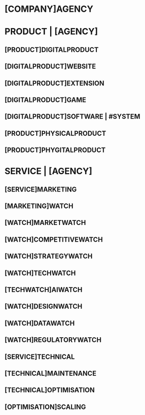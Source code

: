 # [COMPANY]AGENCY
# PRODUCT | [AGENCY]
## [PRODUCT]DIGITALPRODUCT
## [DIGITALPRODUCT]WEBSITE 
## [DIGITALPRODUCT]EXTENSION
## [DIGITALPRODUCT]GAME
## [DIGITALPRODUCT]SOFTWARE | #SYSTEM
## [PRODUCT]PHYSICALPRODUCT
## [PRODUCT]PHYGITALPRODUCT
# SERVICE | [AGENCY]
## [SERVICE]MARKETING
## [MARKETING]WATCH
## [WATCH]MARKETWATCH
## [WATCH]COMPETITIVEWATCH
## [WATCH]STRATEGYWATCH
## [WATCH]TECHWATCH
## [TECHWATCH]AIWATCH
## [WATCH]DESIGNWATCH
## [WATCH]DATAWATCH
## [WATCH]REGULATORYWATCH
## [SERVICE]TECHNICAL
## [TECHNICAL]MAINTENANCE
## [TECHNICAL]OPTIMISATION
## [OPTIMISATION]SCALING
